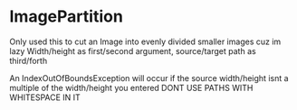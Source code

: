 # ImagePartition

Only used this to cut an Image into evenly divided smaller images cuz im lazy
Width/height as first/second argument, source/target path as third/forth

An IndexOutOfBoundsException will occur if the source width/height isnt a multiple of the width/height you entered
DONT USE PATHS WITH WHITESPACE IN IT
